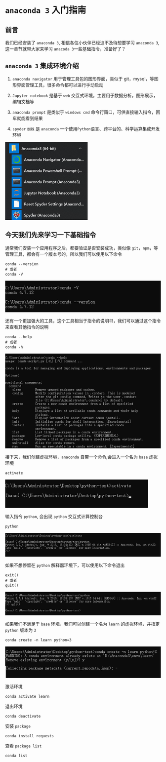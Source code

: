 # `anaconda 3` 入门指南
## 前言

我们已经安装了 `anaconda 3`, 相信各位小伙伴已经迫不及待想要学习 `anaconda 3`, 这一章节就带大家来学习 `anacoda 3`一些基础指令，准备好了？

## `anaconda 3` 集成环境介绍

1. `anaconda navigator` 用于管理工具包的图形界面，类似于 git，mysql，等图形界面管理工具，很多命令都可以进行手动启动

2. `Jupyter notebook` 是基于 `web` 交互式环境，主要用于数据分析，图形展示，编辑文档等

3. `anaconda prompt` 是类似于 `windows cmd` 命令行窗口，可供直接输入指令，回车就能看到结果

4. `spyder` `蜘蛛` 是 `anaconda` 一个使用`Python`语言、跨平台的、科学运算集成开发环境

![](./imgs/chapter-three/anaconda.png)

## 今天我们先来学习一下基础指令

通常我们安装一个应用程序之后，都要验证是否安装成功，类似像 `git`，`npm`，等管理工具，都会有一个版本号的，所以我们可以使用以下命令

```
conda --version 
# 或者
conda -V
```
![](./imgs/chapter-three/conda-v.png)

还有一个更加强大的工具，这个工具相当于指令的说明书，我们可以通过这个指令来查看其他指令的说明

```
conda --help
# 或者
conda -h
```
![](./imgs/chapter-three/conda-h.png)

接下来，我们创建虚拟环境，`anaconda` 自带一个命令,会进入一个名为 `base` 虚拟环境

```
activate
```
![](./imgs/chapter-three/activate.png)

输入指令 `python`, 会出现 `python` 交互式计算控制台
```
python
```
![](./imgs/chapter-three/activate-python.png)

如果不想停留在 `python` 解释器环境下，可以使用以下命令退出

```
exit()
# 或者
quit()
```
![](./imgs/chapter-three/quit.png)


如果我们不满足于 `base` 环境，我们可以创建一个名为 `learn` 的虚拟环境，并指定 `python` 版本为 `3`

```
conda create -n learn python=3
```
![](./imgs/chapter-three/learn.png)

激活环境

```
conda activate learn
```

退出环境

```
conda deactivate
```

安装 `package`
```
conda install requests
```

查看 `package list`

```
conda list
```



